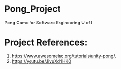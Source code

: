 # Pong_Project
Pong Game for Software Engineering U of I

# Project References:
1) https://www.awesomeinc.org/tutorials/unity-pong/.
2) https://youtu.be/JivuXdrIHK0
